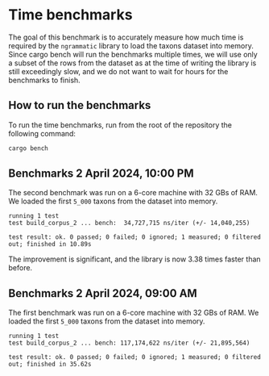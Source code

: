 # Time benchmarks
The goal of this benchmark is to accurately measure how much time is required by the `ngrammatic` library to load the taxons dataset into memory.
Since cargo bench will run the benchmarks multiple times, we will use only a subset of the rows from the dataset as at the time of writing the library is still exceedingly slow, and we do not want to wait for hours for the benchmarks to finish.

## How to run the benchmarks
To run the time benchmarks, run from the root of the repository the following command:

```bash
cargo bench
```

## Benchmarks 2 April 2024, 10:00 PM
The second benchmark was run on a 6-core machine with 32 GBs of RAM. We loaded the first `5_000` taxons from the dataset into memory.

```text
running 1 test
test build_corpus_2 ... bench:  34,727,715 ns/iter (+/- 14,040,255)

test result: ok. 0 passed; 0 failed; 0 ignored; 1 measured; 0 filtered out; finished in 10.89s
```

The improvement is significant, and the library is now 3.38 times faster than before.

## Benchmarks 2 April 2024, 09:00 AM
The first benchmark was run on a 6-core machine with 32 GBs of RAM. We loaded the first `5_000` taxons from the dataset into memory.

```text
running 1 test
test build_corpus_2 ... bench: 117,174,622 ns/iter (+/- 21,895,564)

test result: ok. 0 passed; 0 failed; 0 ignored; 1 measured; 0 filtered out; finished in 35.62s
```